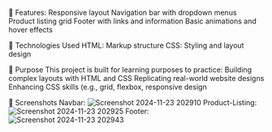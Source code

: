 🚀 Features: 
    Responsive layout 
    Navigation bar with dropdown menus
    Product listing grid
    Footer with links and information
    Basic animations and hover effects 


🔧 Technologies Used
    HTML: Markup structure
    CSS: Styling and layout design


🎯 Purpose
    This project is built for learning purposes to practice:
      Building complex layouts with HTML and CSS
      Replicating real-world website designs
      Enhancing CSS skills (e.g., grid, flexbox, responsive design


🌟 Screenshots
    Navbar:
      ![Screenshot 2024-11-23 202910](https://github.com/user-attachments/assets/744c3bd0-4926-4dce-8021-94d404c846f8)
    Product-Listing:
      ![Screenshot 2024-11-23 202925](https://github.com/user-attachments/assets/6a0e5e55-588c-4697-b8a4-cb5f2302adf4)
    Footer:
      ![Screenshot 2024-11-23 202943](https://github.com/user-attachments/assets/0ff1c2fd-221c-499c-8c05-9db33dd910de)
